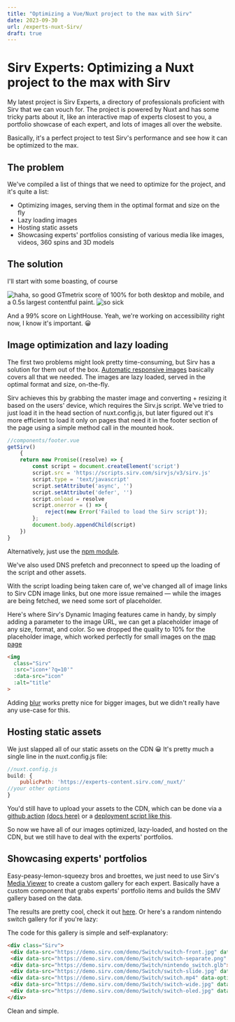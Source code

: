 ```yaml
---
title: "Optimizing a Vue/Nuxt project to the max with Sirv"
date: 2023-09-30
url: /experts-nuxt-Sirv/
draft: true
---
```

# Sirv Experts: Optimizing a Nuxt project to the max with Sirv
My latest project is Sirv Experts, a directory of professionals proficient with Sirv that we can vouch for. 
The project is powered by Nuxt and has some tricky parts about it, like an interactive map of experts closest to you, a portfolio showcase of each expert, and lots of images all over the website.

Basically, it's a perfect project to test Sirv's performance and see how it can be optimized to the max.

## The problem
We've compiled a list of things that we need to optimize for the project, and it's quite a list:
- Optimizing images, serving them in the optimal format and size on the fly
- Lazy loading images
- Hosting static assets
- Showcasing experts' portfolios consisting of various media like images, videos, 360 spins and 3D models

## The solution
I'll start with some boasting, of course

<img class="Sirv" src="https://cdn.earthroulette.com/varyvoda/blog-images/boast1.png?q=10&blur=10" data-src="https://cdn.earthroulette.com/varyvoda/blog-images/boast1.png" alt="haha, so good">
GTmetrix score of 100% for both desktop and mobile, and a 0.5s largest contentful paint.

<img class="Sirv" src="https://cdn.earthroulette.com/varyvoda/blog-images/boast2.png?q=10&blur=10" data-src="https://cdn.earthroulette.com/varyvoda/blog-images/boast2.png" alt="so sick">

And a 99% score on LightHouse. Yeah, we're working on accessibility right now, I know it's important. 😀

## Image optimization and lazy loading
The first two problems might look pretty time-consuming, but Sirv has a solution for them out of the box. [Automatic responsive images](https://sirv.com/help/articles/responsive-images-smv/) basically covers all that we needed. The images are lazy loaded, served in the optimal format and size, on-the-fly. 

Sirv achieves this by grabbing the master image and converting + resizing it based on the users' device, which requires the Sirv.js script. We've tried to just load it in the head section of nuxt.config.js, but later figured out it's more efficient to load it only on pages that need it in the footer section of the page using a simple method call in the mounted hook.
```js
//components/footer.vue
getSirv()
    {
    return new Promise((resolve) => {
        const script = document.createElement('script')
        script.src = 'https://scripts.sirv.com/sirvjs/v3/sirv.js'
        script.type = 'text/javascript'
        script.setAttribute('async', '')
        script.setAttribute('defer', '')
        script.onload = resolve
        script.onerror = () => {
            reject(new Error('Failed to load the Sirv script'));
        };
        document.body.appendChild(script)
    })
}
```
Alternatively, just use the [npm module](https://www.npmjs.com/package/sirv-media-viewer-script). 

We've also used DNS prefetch and preconnect to speed up the loading of the script and other assets.

With the script loading being taken care of, we've changed all of image links to Sirv CDN image links, but one more issue remained — while the images are being fetched, we need some sort of placeholder.

Here's where Sirv's Dynamic Imaging features came in handy, by simply adding a parameter to the image URL, we can get a placeholder image of any size, format, and color. So we dropped the quality to 10% for the placeholder image, which worked perfectly for small images on the [map page](https://experts.sirv.com/360-product-photography/anywhere)
```html
<img
  class="Sirv"
  :src="icon+'?q=10'"
  :data-src="icon"
  :alt="title"
>
```
Adding [blur](https://sirv.com/help/articles/dynamic-imaging/stylize/blur/) works pretty nice for bigger images, but we didn't really have any use-case for this.

## Hosting static assets
We just slapped all of our static assets on the CDN 😀
It's pretty much a single line in the nuxt.config.js file:
```js
//nuxt.config.js
build: {
    publicPath: 'https://experts-content.sirv.com/_nuxt/'
//your other options
}
```
You'd still have to upload your assets to the CDN, which can be done via a [github action](https://github.com/marketplace/actions/sirv-upload) [(docs here)](https://sirv.com/help/articles/upload-images-to-sirv-with-github-actions/) or a [deployment script like this](https://gist.github.com/IgorVaryvoda/40036108fda952d318abf397b53cc6da).

So now we have all of our images optimized, lazy-loaded, and hosted on the CDN, but we still have to deal with the experts' portfolios.

## Showcasing experts' portfolios
Easy-peasy-lemon-squeezy bros and broettes, we just need to use Sirv's [Media Viewer](https://sirv.com/help/articles/media-viewer/) to create a custom gallery for each expert. Basically have a custom component that grabs experts' portfolio items and builds the SMV gallery based on the data. 

The results are pretty cool, check it out [here](https://experts.sirv.com/revo-photo-revo-north-america). Or here's a random nintendo switch gallery for if you're lazy: 
<div class="Sirv">
 <div data-src="https://demo.sirv.com/demo/Switch/switch-front.jpg" data-type="zoom"></div>
 <div data-src="https://demo.sirv.com/demo/Switch/switch-separate.png" data-type="zoom"></div>
 <div data-src="https://demo.sirv.com/demo/Switch/nintendo_switch.glb"></div>
 <div data-src="https://demo.sirv.com/demo/Switch/switch-slide.jpg" data-type="zoom"></div>
 <div data-src="https://demo.sirv.com/demo/Switch/switch.mp4" data-options="autoplay:true"></div>
 <div data-src="https://demo.sirv.com/demo/Switch/switch-wide.jpg" data-type="zoom"></div>
 <div data-src="https://demo.sirv.com/demo/Switch/switch-oled.jpg" data-type="zoom"></div>
</div>
The code for this gallery is simple and self-explanatory:

```html
<div class="Sirv">
 <div data-src="https://demo.sirv.com/demo/Switch/switch-front.jpg" data-type="zoom"></div>
 <div data-src="https://demo.sirv.com/demo/Switch/switch-separate.png" data-type="zoom"></div>
 <div data-src="https://demo.sirv.com/demo/Switch/nintendo_switch.glb"></div>
 <div data-src="https://demo.sirv.com/demo/Switch/switch-slide.jpg" data-type="zoom"></div>
 <div data-src="https://demo.sirv.com/demo/Switch/switch.mp4" data-options="autoplay:true"></div>
 <div data-src="https://demo.sirv.com/demo/Switch/switch-wide.jpg" data-type="zoom"></div>
 <div data-src="https://demo.sirv.com/demo/Switch/switch-oled.jpg" data-type="zoom"></div>
</div>
```
Clean and simple.

<script src="https://scripts.sirv.com/sirvjs/v3/sirv.js"></script>
